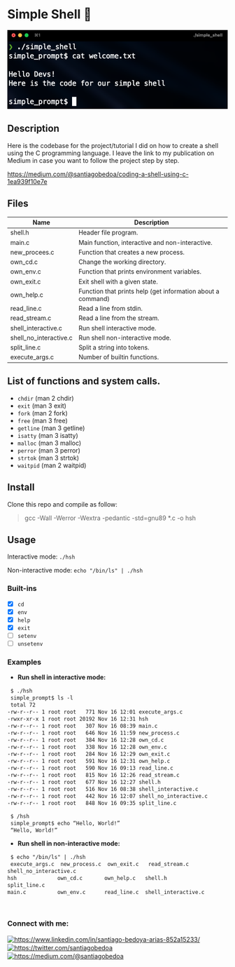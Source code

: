 # Simple Shell 🐚
![plot](images/imageshell.png)

## Description

Here is the codebase for the project/tutorial I did on how to create a shell using the C programming language. I leave the link to my publication on Medium in case you want to follow the project step by step.

https://medium.com/@santiagobedoa/coding-a-shell-using-c-1ea939f10e7e

## Files

| Name | Description |
| ------------------------------ | -------------------------------------------- |
| shell.h | Header file program. |
| main.c | Main function, interactive and non-interactive. |
| new_procees.c | Function that creates a new process. |
| own_cd.c | Change the working directory. |
| own_env.c | Function that prints environment variables. |
| own_exit.c | Exit shell with a given state. |
| own_help.c | Function that prints help (get information about a command) |
| read_line.c | Read a line from stdin. |
| read_stream.c | Read a line from the stream. |
| shell_interactive.c | Run shell interactive mode. |
| shell_no_interactive.c | Run shell non-interactive mode. |
| split_line.c | Split a string into tokens. |
| execute_args.c | Number of builtin functions. |

## List of functions and system calls.

* ```chdir``` (man 2 chdir)
* ```exit``` (man 3 exit)
* ```fork``` (man 2 fork)
* ```free``` (man 3 free)
* ```getline``` (man 3 getline)
* ```isatty``` (man 3 isatty)
* ```malloc``` (man 3 malloc)
* ```perror``` (man 3 perror)
* ```strtok``` (man 3 strtok)
* ```waitpid``` (man 2 waitpid)

## Install

Clone this repo and compile as follow:

> gcc -Wall -Werror -Wextra -pedantic -std=gnu89 *.c -o hsh

## Usage

Interactive mode: ```./hsh```

Non-interactive mode: ```echo "/bin/ls" | ./hsh```

### Built-ins

* [x] ```cd```
* [x] ```env```
* [x] ```help```
* [x] ```exit```
* [ ] ```setenv```
* [ ] ```unsetenv```

### Examples

* **Run shell in interactive mode:**

```
 $ ./hsh
 simple_prompt$ ls -l
 total 72
-rw-r--r-- 1 root root   771 Nov 16 12:01 execute_args.c
-rwxr-xr-x 1 root root 20192 Nov 16 12:31 hsh
-rw-r--r-- 1 root root   307 Nov 16 08:39 main.c
-rw-r--r-- 1 root root   646 Nov 16 11:59 new_process.c
-rw-r--r-- 1 root root   384 Nov 16 12:28 own_cd.c
-rw-r--r-- 1 root root   338 Nov 16 12:28 own_env.c
-rw-r--r-- 1 root root   284 Nov 16 12:29 own_exit.c
-rw-r--r-- 1 root root   591 Nov 16 12:31 own_help.c
-rw-r--r-- 1 root root   590 Nov 16 09:13 read_line.c
-rw-r--r-- 1 root root   815 Nov 16 12:26 read_stream.c
-rw-r--r-- 1 root root   677 Nov 16 12:27 shell.h
-rw-r--r-- 1 root root   516 Nov 16 08:38 shell_interactive.c
-rw-r--r-- 1 root root   442 Nov 16 12:07 shell_no_interactive.c
-rw-r--r-- 1 root root   848 Nov 16 09:35 split_line.c
```
```
 $ /hsh
 simple_prompt$ echo “Hello, World!”
 “Hello, World!”
```
* **Run shell in non-interactive mode:**

```
 $ echo "/bin/ls" | ./hsh
 execute_args.c  new_process.c  own_exit.c   read_stream.c        shell_no_interactive.c
hsh             own_cd.c       own_help.c   shell.h              split_line.c
main.c          own_env.c      read_line.c  shell_interactive.c
```

<p>&nbsp</p>

<h3 align="left">Connect with me:</h3>
<p align="left">
<a href="https://www.linkedin.com/in/santiagobedoa/" target="blank"><img align="center" src="https://raw.githubusercontent.com/rahuldkjain/github-profile-readme-generator/master/src/images/icons/Social/linked-in-alt.svg" alt="https://www.linkedin.com/in/santiago-bedoya-arias-852a15233/" height="30" width="40" /></a>
<a href="https://twitter.com/santiagobedoa" target="blank"><img align="center" src="https://raw.githubusercontent.com/rahuldkjain/github-profile-readme-generator/master/src/images/icons/Social/twitter.svg" alt="https://twitter.com/santiagobedoa" height="30" width="40" /></a>
<a href="https://medium.com/@santiagobedoa" target="blank"><img align="center" src="https://raw.githubusercontent.com/rahuldkjain/github-profile-readme-generator/master/src/images/icons/Social/medium.svg" alt="https://medium.com/@santiagobedoa" height="30" width="40" /></a>
</p>
<p></p>
